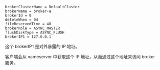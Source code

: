 ```
brokerClusterName = DefaultCluster
brokerName = broker-a
brokerId = 0
deleteWhen = 04
fileReservedTime = 48
brokerRole = ASYNC_MASTER
flushDiskType = ASYNC_FLUSH
brokerIP1 = 127.0.0.1
```





这个 brokerIP1 是对外暴露的 IP 地址。

客户端会从 nameserver 中获取这个 IP 地址，从而通过这个地址来访问  broker 服务。